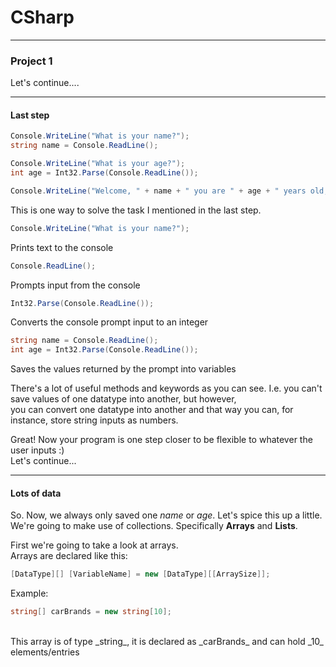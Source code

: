 # CSharp
---
### <a id="Title">Project 1</a>

Let's continue....

---
#### <a id="LastStep">Last step</a>


```csharp
Console.WriteLine("What is your name?");
string name = Console.ReadLine();

Console.WriteLine("What is your age?");
int age = Int32.Parse(Console.ReadLine());

Console.WriteLine("Welcome, " + name + " you are " + age + " years old, right?");
```
This is one way to solve the task I mentioned in the last step.


```csharp
Console.WriteLine("What is your name?");
```
Prints text to the console

```csharp
Console.ReadLine();
```
Prompts input from the console

```csharp
Int32.Parse(Console.ReadLine());
```
Converts the console prompt input to an integer

```csharp
string name = Console.ReadLine();
int age = Int32.Parse(Console.ReadLine());
```
Saves the values returned by the prompt into variables

There's a lot of useful methods and keywords as you can see. I.e. you can't save values of one datatype into another, but however,<br>
you can convert one datatype into another and that way you can, for instance, store string inputs as numbers.<br>

Great! Now your program is one step closer to be flexible to whatever the user inputs :)<br>
Let's continue...


---
#### <a id="LotsOfData">Lots of data</a>

So. Now, we always only saved one _name_ or _age_. Let's spice this up a little.<br>
We're going to make use of collections. Specifically **Arrays** and **Lists**.<brb>

First we're going to take a look at arrays.<br>
Arrays are declared like this:<br>
```csharp
[DataType][] [VariableName] = new [DataType][[ArraySize]];
```
Example:
```csharp
string[] carBrands = new string[10];
```
<br>
This array is of type _string_, it is declared as _carBrands_ and can hold _10_ elements/entries




